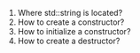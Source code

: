 1. Where std::string is located?
2. How to create a constructor?
3. How to initialize a constructor?
4. How to create a destructor?
